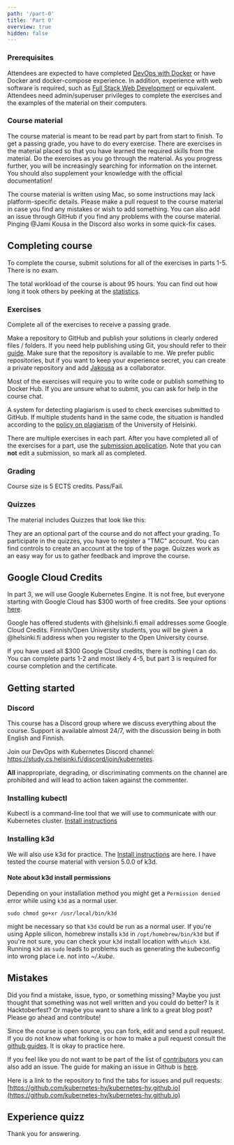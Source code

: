 ```yaml
---
path: '/part-0'
title: 'Part 0'
overview: true
hidden: false
---
```


### Prerequisites ###

Attendees are expected to have completed [DevOps with Docker](https://devopswithdocker.com) or have Docker and docker-compose experience.
In addition, experience with web software is required, such as [Full Stack Web Development](https://fullstackopen.com/en/) or equivalent.
Attendees need admin/superuser privileges to complete the exercises and the examples of the material on their computers.

### Course material ###

The course material is meant to be read part by part from start to finish. To get a passing grade, you have to do every exercise. There are exercises in the material placed so that you have learned the required skills from the material. Do the exercises as you go through the material. As you progress further, you will be increasingly searching for information on the internet. You should also supplement your knowledge with the official documentation!

The course material is written using Mac, so some instructions may lack platform-specific details. Please make a pull request to the course material in case you find any mistakes or wish to add something. You can also add an issue through GitHub if you find any problems with the course material. Pinging @Jami Kousa in the Discord also works in some quick-fix cases.

## Completing course ##

To complete the course, submit solutions for all of the exercises in parts 1-5. There is no exam.

The total workload of the course is about 95 hours. You can find out how long it took others by peeking at the [statistics](https://studies.cs.helsinki.fi/stats/courses/kubernetes2020).

### Exercises ###

Complete all of the exercises to receive a passing grade.

Make a repository to GitHub and publish your solutions in clearly ordered files / folders. If you need help publishing using Git, you should refer to their [guide](https://guides.github.com/activities/hello-world/). Make sure that the repository is available to me. We prefer public repositories, but if you want to keep your experience secret, you can create a private repository and add [Jakousa](https://github.com/Jakousa) as a collaborator.

Most of the exercises will require you to write code or publish something to Docker Hub. If you are unsure what to submit, you can ask for help in the course chat.

A system for detecting plagiarism is used to check exercises submitted to GitHub. If multiple students hand in the same code, the situation is handled according to the [policy on plagiarism](https://studies.helsinki.fi/instructions/article/what-cheating-and-plagiarism) of the University of Helsinki.

There are multiple exercises in each part. After you have completed all of the exercises for a part, use the [submission application](https://studies.cs.helsinki.fi/stats/courses/kubernetes2020). Note that you can **not** edit a submission, so mark all as completed.

### Grading ###

Course size is 5 ECTS credits. Pass/Fail.

### Quizzes ###

The material includes Quizzes that look like this:

<quiz id="467fa274-1e29-4a46-b7ea-c9238fe1612c"></quiz>

They are an optional part of the course and do not affect your grading. To participate in the quizzes, you have to register a "TMC" account. You can find controls to create an account at the top of the page. Quizzes work as an easy way for us to gather feedback and improve the course.

## Google Cloud Credits ##

In part 3, we will use Google Kubernetes Engine. It is not free, but everyone starting with Google Cloud has $300 worth of free credits. See your options [here](https://cloud.google.com/free).

Google has offered students with @helsinki.fi email addresses some Google Cloud Credits. Finnish/Open University students, you will be given a @helsinki.fi address when you register to the Open University course.

If you have used all $300 Google Cloud credits, there is nothing I can do. You can complete parts 1-2 and most likely 4-5, but part 3 is required for course completion and the certificate.

## Getting started ##

### Discord ###

This course has a Discord group where we discuss everything about the course. Support is available almost 24/7, with the discussion being in both English and Finnish.

Join our DevOps with Kubernetes Discord channel: <https://study.cs.helsinki.fi/discord/join/kubernetes>.

**All** inappropriate, degrading, or discriminating comments on the channel are prohibited and will lead to action taken against the commenter.

### Installing kubectl ###

Kubectl is a command-line tool that we will use to communicate with our Kubernetes cluster. [Install instructions](https://kubernetes.io/docs/tasks/tools/install-kubectl/)

### Installing k3d ###

We will also use k3d for practice. The [Install instructions](https://github.com/rancher/k3d#get) are here. I have tested the course material with version 5.0.0 of k3d.

#### Note about k3d install permissions
Depending on your installation method you might get a `Permission denied` error while using `k3d` as a normal user.
```
sudo chmod go+xr /usr/local/bin/k3d
```
might be necessary so that `k3d` could be run as a normal user. If you're using Apple silicon, homebrew installs `k3d` in `/opt/homebrew/bin/k3d` but if you're not sure, you can check your `k3d` install location with `which k3d`. Running `k3d` as `sudo` leads to problems such as generating the kubeconfig into wrong place i.e. not into _~/.kube_.

## Mistakes ##

Did you find a mistake, issue, typo, or something missing? Maybe you just thought that something was not well written and you could do better? Is it Hacktoberfest? Or maybe you want to share a link to a great blog post? Please go ahead and contribute!

Since the course is open source, you can fork, edit and send a pull request. If you do not know what forking is or how to make a pull request consult the [github guides](https://guides.github.com/activities/hello-world/). It is okay to practice here.

If you feel like you do not want to be part of the list of [contributors](https://github.com/kubernetes-hy/kubernetes-hy.github.io/graphs/contributors) you can also add an issue. The guide for making an issue in Github is [here](https://help.github.com/en/articles/creating-an-issue).

Here is a link to the repository to find the tabs for issues and pull requests: [https://github.com/kubernetes-hy/kubernetes-hy.github.io](https://github.com/kubernetes-hy/kubernetes-hy.github.io)

## Experience quizz ##

Thank you for answering.

<quiz id="b728269b-89d0-4a37-a163-fd882c3059ba" /></quiz>

<quiz id="455d9346-9b79-4a01-8bf8-aca584c383b6" /></quiz>
